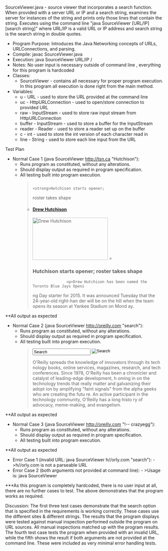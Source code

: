 SourceViewer.java - source viewer that incorporates a search function. When provided with a server URL or IP and a search string, examines the server for instances of the string and prints only those lines that contain the string. Executes using the command line "java SourceViewer [URL/IP] [search string]" where URL/IP is a valid URL or IP address and search string is the search string in double quotes.

- Program Purpose:
		Introduces the Java Networking concepts of URLs, URLConnections, and parsing.
- Compile: javac SourceViewer.java
- Execution: java SourceViewer URL/IP /<search string/>
- Notes: No user input is necessary outside of command line , everything for this program 
		is hardcoded
- Classes: 
	- SourceViewer - contains all necessary for proper program execution.  In this program
				all execution is done right from the main method.
- Variables:
	- u - URL - used to store the URL provided at the command line
	- uc - HttpURLConnection - used to open/store connection to provided URL
	- raw - InputStream - used to store raw input stream from HttpURLConnection
	- buffer - InputStream - used to store a buffer for the InputStream
	- reader - Reader - used to store a reader set up on the buffer
	- c - int - used to store the int version of each character read in
	- line - String - used to store each line input from the URL

Test Plan
- Normal Case 1 (java SourceViewer http://tsn.ca "Hutchison"):
	- Runs program as constituted, without any alterations.
	- Should display output as required in program specification.
	- All testing built into program execution.
		>                                                 <strong>Hutchison starts opener;
		> roster takes shape</strong>
		>
		><li><h4><a href="/related/tag?Tag=Drew Hutchison
		>">Drew Hutchison</a></h4></li>
		>                                        <img title='Drew Hutchison, The Canadian
		> Press' height='135' alt='Drew Hutchison' width='240' align='' src='/polopoly_fs
		>/1.233715.1426645946!/fileimage/httpImage/image.jpg_gen/derivatives/landscape_24
		>0/drew-hutchison.jpg' />
		>    ><h3>Hutchison starts opener; roster takes shape</h3></a>
		>
		>                    <p>Drew Hutchison has been named the Toronto Blue Jays Openi
		>ng Day starter for 2015. It was announced Tuesday that the 24-year-old right-han
		>der will be on the hill when the team opens its season at Yankee Stadium on Mond
		>ay.</p>

**All output as expected

- Normal Case 2 (java SourceViewer http://oreilly.com "search"):
	- Runs program as constituted, without any alterations.
	- Should display output as required in program specification.
	- All testing built into program execution.
		><tr><td id="search2" class="v2">
		><div id="search-box" class="yui-skin-sam">
		><form name="searchform" method="get" id="search-form" action="http://search.orei
		>lly.com/"><div class="search">
		>        <span id="search-input">
		>            <div class="searchInput">
		>            <span id="search-field"><input type="text" value="Search" name="q" m
		>axlength="200" id="q" onfocus="this.value=checkIfDefault(this.value);"></span>
		>            <span id="search-button"><input type="image" value="SEARCH" src="htt
		>p://cdn.oreillystatic.com/images/oreilly/large-search.png" border="0" style="flo
		>at:left" alt="Search" align="top"></span>
		>                <p>O'Reilly spreads the knowledge of innovators through its tech
		>nology books, online services, magazines, research, and tech conferences. Since
		>1978, O'Reilly has been a chronicler and catalyst of leading-edge development, h
		>oming in on the technology trends that really matter and galvanizing their adopt
		>ion by amplifying "faint signals" from the alpha geeks who are creating the futu
		>re. An active participant in the technology community, O'Reilly has a long histo
		>ry of advocacy, meme-making, and evangelism.</p>

**All output as expected

- Normal Case 3 (java SourceViewer http://oreilly.com "!-- crazyegg"):
	- Runs program as constituted, without any alterations.
	- Should display output as required in program specification.
	- All testing built into program execution.
		><!-- crazyegg code -->
		><!-- crazyegg code -->

**All output as expected

- Error Case 1 (invalid URL: java SourceViewer h//orly.com "search"):
		- >h//orly.com is not a parseable URL
- Error Case 2 (both arguments not provided at command line):
		- >Usage is: java SourceViewer <URL> <search string>

***As this program is completely hardcoded, there is no user input at all, there are no
further cases to test.  The above demonstrates that the program works as required.

Discussion:
		The first three test cases demonstrate that the search option that is specified 
		in the requirements is working correctly.  These cases use the different sites
		& different strings.  The results that the program displays were tested against
		manual inspection performed outside the program on URL sources.  All manual
		inspections matched up with the program results.
		The fourth test case tests the program when provided with an invalid URL, while
		the fifth shows the result if both arguments are not provided at the command line.
		These were included as very minimal error handling tests.
